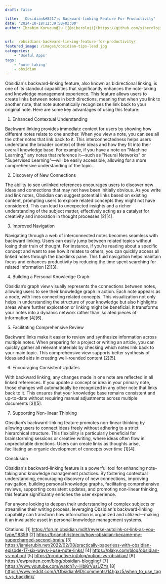 ```yaml
---
draft: false

title:  'Obsidian&#8217;s Backward-linking Feature For Productivity'
date: '2024-10-18T12:39:50+03:00'
author: İbrahim Korucuoğlu ([@siberoloji](https://github.com/siberoloji))
 
 
url:  /obsidians-backward-linking-feature-for-productivity/
featured_image: /images/obsidian-tips-lead.jpg
categories:
    - 'Useful Apps'
tags:
    - 'note taking'
    - obsidian
---
```



Obsidian's backward-linking feature, also known as bidirectional linking, is one of its standout capabilities that significantly enhances the note-taking and knowledge management experience. This feature allows users to create links between notes in both directions, meaning that when you link to another note, that note automatically recognizes the link back to your original note. Here are some key advantages of using this feature:



1. Enhanced Contextual Understanding



Backward linking provides immediate context for users by showing how different notes relate to one another. When you view a note, you can see all the other notes that link back to it. This interconnectedness helps users understand the broader context of their ideas and how they fit into their overall knowledge base. For example, if you have a note on "Machine Learning," any notes that reference it—such as "Neural Networks" or "Supervised Learning"—will be easily accessible, allowing for a more comprehensive understanding of the topic.



2. Discovery of New Connections



The ability to see unlinked references encourages users to discover new ideas and connections that may not have been initially obvious. As you write and link notes, Obsidian can suggest potential links based on existing content, prompting users to explore related concepts they might not have considered. This can lead to unexpected insights and a richer understanding of the subject matter, effectively acting as a catalyst for creativity and innovation in thought processes [2][4].



3. Improved Navigation



Navigating through a web of interconnected notes becomes seamless with backward linking. Users can easily jump between related topics without losing their train of thought. For instance, if you’re reading about a specific concept and want to see how it relates to others, you can quickly access all linked notes through the backlinks pane. This fluid navigation helps maintain focus and enhances productivity by reducing the time spent searching for related information [2][3].



4. Building a Personal Knowledge Graph



Obsidian’s graph view visually represents the connections between notes, allowing users to see their knowledge graph in action. Each note appears as a node, with lines connecting related concepts. This visualization not only helps in understanding the structure of your knowledge but also highlights areas where further exploration or linking might be beneficial. It transforms your notes into a dynamic network rather than isolated pieces of information [4][6].



5. Facilitating Comprehensive Review



Backward links make it easier to review and synthesize information across multiple notes. When preparing for a project or writing an article, you can quickly gather all relevant materials by checking which notes link back to your main topic. This comprehensive view supports better synthesis of ideas and aids in creating well-rounded content [2][5].



6. Encouraging Consistent Updates



With backward linking, any changes made in one note are reflected in all linked references. If you update a concept or idea in your primary note, those changes will automatically be recognized in any other note that links back to it. This ensures that your knowledge base remains consistent and up-to-date without requiring manual adjustments across multiple documents [3][5].



7. Supporting Non-linear Thinking



Obsidian’s backward-linking feature promotes non-linear thinking by allowing users to connect ideas freely without adhering to a strict hierarchical structure. This flexibility is particularly beneficial for brainstorming sessions or creative writing, where ideas often flow in unpredictable directions. Users can create links as thoughts arise, facilitating an organic development of concepts over time [1][4].



Conclusion



Obsidian's backward-linking feature is a powerful tool for enhancing note-taking and knowledge management practices. By fostering contextual understanding, encouraging discovery of new connections, improving navigation, building personal knowledge graphs, facilitating comprehensive reviews, supporting consistent updates, and promoting non-linear thinking, this feature significantly enriches the user experience.



For anyone looking to deepen their understanding of complex subjects or streamline their writing process, leveraging Obsidian's backward-linking capability can transform how information is organized and utilized—making it an invaluable asset in personal knowledge management systems.



Citations: [1] https://forum.obsidian.md/t/reverse-autolink-or-link-as-you-type/18359 [2] https://brianchristner.io/how-obsidian-became-my-supercharged-second-brain/ [3] https://jamierubin.net/2022/02/08/practically-paperless-with-obsidian-episode-17-six-ways-i-use-note-links/ [4] https://plaky.com/blog/obsidian-vs-notion/ [5] <a href="https://productive.io/blog/notion-vs-obsidian/" target="_blank" rel="noopener" title="">https://productive.io/blog/notion-vs-obsidian/</a> [6] https://ewpratten.com/blog/obsidian-blogging/ [7] https://www.youtube.com/watch?v=HbKrVusUZYs [8] https://www.reddit.com/r/ObsidianMD/comments/14hgxz5/when_to_use_tags_vs_backlink/
